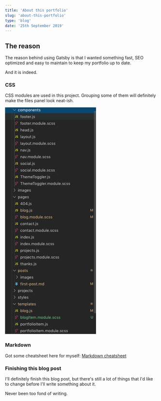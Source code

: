```yaml
---
title: 'About this portfolio'
slug: 'about-this-portfolio'
type: 'blog'
date: '25th September 2019'
---
```

## The reason
 The reason behind using Gatsby is that I wanted something fast, SEO optimized and easy to maintain to keep my portfolio up to date.

 And it is indeed.


### CSS
CSS modules are used in this project. Grouping some of them will definitely make the files panel look neat-ish.

![Messy files panel](images/mess.png)

### Markdown 
Got some cheatsheet here for myself: [Markdown cheatsheet](https://github.com/adam-p/markdown-here/wiki/Markdown-Cheatsheet)

### Finishing this blog post
I'll definitely finish this blog post, but there's still a lot of things that I'd like to change before I'll write something about it.

Never been too fond of writing.
